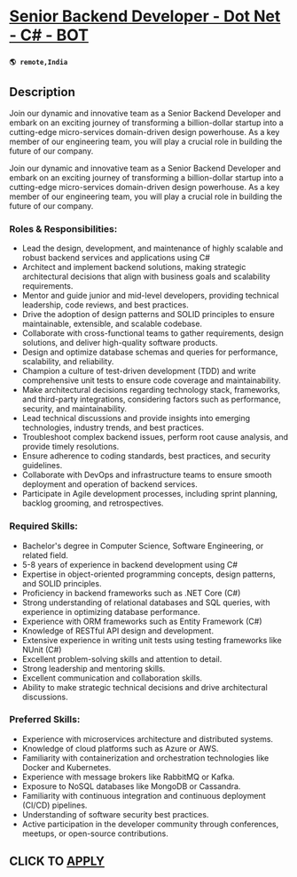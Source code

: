 # [Senior Backend Developer - Dot Net - C# - BOT](https://www.remotewlb.com/apply/senior-backend-developer-dot-net-c-bot)  
###  
#### `🌎 remote,India`  

## Description

Join our dynamic and innovative team as a Senior Backend Developer and embark on an exciting journey of transforming a billion-dollar startup into a cutting-edge micro-services domain-driven design powerhouse. As a key member of our engineering team, you will play a crucial role in building the future of our company.

  

Join our dynamic and innovative team as a Senior Backend Developer and embark on an exciting journey of transforming a billion-dollar startup into a cutting-edge micro-services domain-driven design powerhouse. As a key member of our engineering team, you will play a crucial role in building the future of our company.

  

### Roles & Responsibilities:

* Lead the design, development, and maintenance of highly scalable and robust backend services and applications using C#
* Architect and implement backend solutions, making strategic architectural decisions that align with business goals and scalability requirements.
* Mentor and guide junior and mid-level developers, providing technical leadership, code reviews, and best practices.
* Drive the adoption of design patterns and SOLID principles to ensure maintainable, extensible, and scalable codebase.
* Collaborate with cross-functional teams to gather requirements, design solutions, and deliver high-quality software products.
* Design and optimize database schemas and queries for performance, scalability, and reliability.
* Champion a culture of test-driven development (TDD) and write comprehensive unit tests to ensure code coverage and maintainability.
* Make architectural decisions regarding technology stack, frameworks, and third-party integrations, considering factors such as performance, security, and maintainability.
* Lead technical discussions and provide insights into emerging technologies, industry trends, and best practices.
* Troubleshoot complex backend issues, perform root cause analysis, and provide timely resolutions.
* Ensure adherence to coding standards, best practices, and security guidelines.
* Collaborate with DevOps and infrastructure teams to ensure smooth deployment and operation of backend services.
* Participate in Agile development processes, including sprint planning, backlog grooming, and retrospectives.

  

### Required Skills:

* Bachelor's degree in Computer Science, Software Engineering, or related field.
* 5-8 years of experience in backend development using C#
* Expertise in object-oriented programming concepts, design patterns, and SOLID principles.
* Proficiency in backend frameworks such as .NET Core (C#)
* Strong understanding of relational databases and SQL queries, with experience in optimizing database performance.
* Experience with ORM frameworks such as Entity Framework (C#)
* Knowledge of RESTful API design and development.
* Extensive experience in writing unit tests using testing frameworks like NUnit (C#)
* Excellent problem-solving skills and attention to detail.
* Strong leadership and mentoring skills.
* Excellent communication and collaboration skills.
* Ability to make strategic technical decisions and drive architectural discussions.

  

### Preferred Skills:

* Experience with microservices architecture and distributed systems.
* Knowledge of cloud platforms such as Azure or AWS.
* Familiarity with containerization and orchestration technologies like Docker and Kubernetes.
* Experience with message brokers like RabbitMQ or Kafka.
* Exposure to NoSQL databases like MongoDB or Cassandra.
* Familiarity with continuous integration and continuous deployment (CI/CD) pipelines.
* Understanding of software security best practices.
* Active participation in the developer community through conferences, meetups, or open-source contributions.

  

  
## CLICK TO [APPLY](https://www.remotewlb.com/apply/senior-backend-developer-dot-net-c-bot)

